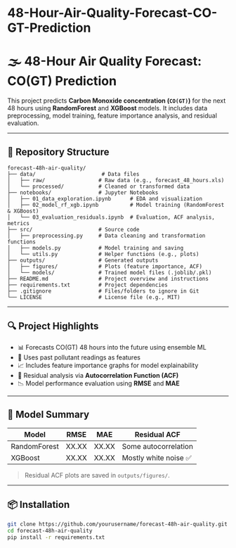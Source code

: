 # 48-Hour-Air-Quality-Forecast-CO-GT-Prediction

# 🌫️ 48-Hour Air Quality Forecast: CO(GT) Prediction

This project predicts **Carbon Monoxide concentration (`CO(GT)`)** for the next 48 hours using **RandomForest** and **XGBoost** models. It includes data preprocessing, model training, feature importance analysis, and residual evaluation.

---

## 📁 Repository Structure

```plaintext
forecast-48h-air-quality/
├── data/                     # Data files
│   ├── raw/                 # Raw data (e.g., forecast_48_hours.xls)
│   └── processed/           # Cleaned or transformed data
├── notebooks/               # Jupyter Notebooks
│   ├── 01_data_exploration.ipynb      # EDA and visualization
│   ├── 02_model_rf_xgb.ipynb          # Model training (RandomForest & XGBoost)
│   └── 03_evaluation_residuals.ipynb  # Evaluation, ACF analysis, metrics
├── src/                     # Source code
│   ├── preprocessing.py     # Data cleaning and transformation functions
│   ├── models.py            # Model training and saving
│   └── utils.py             # Helper functions (e.g., plots)
├── outputs/                 # Generated outputs
│   ├── figures/             # Plots (feature importance, ACF)
│   └── models/              # Trained model files (.joblib/.pkl)
├── README.md                # Project overview and instructions
├── requirements.txt         # Project dependencies
├── .gitignore               # Files/folders to ignore in Git
└── LICENSE                  # License file (e.g., MIT)
```

---

## 🔍 Project Highlights

- 📊 Forecasts CO(GT) 48 hours into the future using ensemble ML
- 📌 Uses past pollutant readings as features
- 📈 Includes feature importance graphs for model explainability
- 🔁 Residual analysis via **Autocorrelation Function (ACF)**
- 📉 Model performance evaluation using **RMSE** and **MAE**

---

## 🧪 Model Summary

| Model        | RMSE   | MAE    | Residual ACF |
|--------------|--------|--------|---------------|
| RandomForest | XX.XX  | XX.XX  | Some autocorrelation |
| XGBoost      | XX.XX  | XX.XX  | Mostly white noise ✅ |

> Residual ACF plots are saved in `outputs/figures/`.

---

## 📦 Installation

```bash
git clone https://github.com/yourusername/forecast-48h-air-quality.git
cd forecast-48h-air-quality
pip install -r requirements.txt
